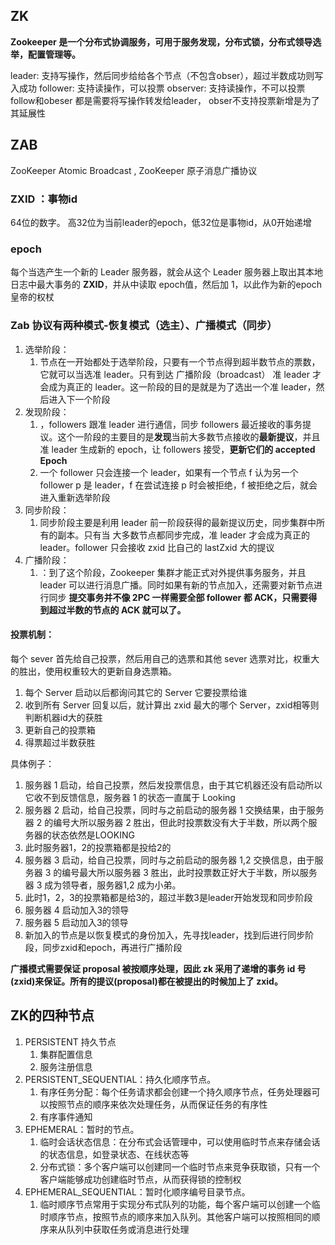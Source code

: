 ## ZK
**Zookeeper 是一个分布式协调服务，可用于服务发现，分布式锁，分布式领导选举，配置管理等。**

leader: 支持写操作，然后同步给给各个节点（不包含obser），超过半数成功则写入成功
follower: 支持读操作，可以投票
observer: 支持读操作，不可以投票
follow和obeser 都是需要将写操作转发给leader， obser不支持投票新增是为了其延展性

## ZAB
 ZooKeeper Atomic Broadcast , ZooKeeper 原子消息广播协议

### ZXID ：事物id
64位的数字。 高32位为当前leader的epoch，低32位是事物id，从0开始递增

### epoch
每个当选产生一个新的 Leader 服务器，就会从这个 Leader 服务器上取出其本地日志中最大事务的 **ZXID**，并从中读取
epoch值，然后加 1，以此作为新的epoch
皇帝的权杖

### Zab 协议有两种模式-恢复模式（选主）、广播模式（同步）
1. 选举阶段：
   1. 节点在一开始都处于选举阶段，只要有一个节点得到超半数节点的票数，它就可以当选准 leader。只有到达 广播阶段（broadcast） 准 leader 才会成为真正的 leader。这一阶段的目的是就是为了选出一个准 leader，然后进入下一个阶段
2. 发现阶段：
   1. ，followers 跟准 leader 进行通信，同步 followers 最近接收的事务提议。这个一阶段的主要目的是**发现**当前大多数节点接收的**最新提议**，并且准 leader 生成新的 epoch，让 followers 接受，**更新它们的 accepted Epoch**
   2. 一个 follower 只会连接一个 leader，如果有一个节点 f 认为另一个 follower p 是 leader，f 在尝试连接 p 时会被拒绝，f 被拒绝之后，就会进入重新选举阶段
3. 同步阶段：
   1. 同步阶段主要是利用 leader 前一阶段获得的最新提议历史，同步集群中所有的副本。只有当 大多数节点都同步完成，准 leader 才会成为真正的 leader。follower 只会接收 zxid 比自己的 lastZxid 大的提议
4. 广播阶段：
   1. ：到了这个阶段，Zookeeper 集群才能正式对外提供事务服务，并且 leader 可以进行消息广播。同时如果有新的节点加入，还需要对新节点进行同步
**提交事务并不像 2PC 一样需要全部 follower 都 ACK，只需要得到超过半数的节点的 ACK 就可以了。**

#### 投票机制：
每个 sever 首先给自己投票，然后用自己的选票和其他 sever 选票对比，权重大的胜出，使用权重较大的更新自身选票箱。
1. 每个 Server 启动以后都询问其它的 Server 它要投票给谁
2. 收到所有 Server 回复以后，就计算出 zxid 最大的哪个 Server，zxid相等则判断机器id大的获胜
3. 更新自己的投票箱
4. 得票超过半数获胜

具体例子：
1. 服务器 1 启动，给自己投票，然后发投票信息，由于其它机器还没有启动所以它收不到反馈信息，服务器 1 的状态一直属于 Looking
2. 服务器 2 启动，给自己投票，同时与之前启动的服务器 1 交换结果，由于服务器 2 的编号大所以服务器 2 胜出，但此时投票数没有大于半数，所以两个服务器的状态依然是LOOKING
3. 此时服务器1，2的投票箱都是投给2的
4. 服务器 3 启动，给自己投票，同时与之前启动的服务器 1,2 交换信息，由于服务器 3 的编号最大所以服务器 3 胜出，此时投票数正好大于半数，所以服务器 3 成为领导者，服务器1,2 成为小弟。
5. 此时1，2，3的投票箱都是给3的，超过半数3是leader开始发现和同步阶段
6. 服务器 4 启动加入3的领导
7. 服务器 5 启动加入3的领导
8. 新加入的节点是以恢复模式的身份加入，先寻找leader，找到后进行同步阶段，同步zxid和epoch，再进行广播阶段

**广播模式需要保证 proposal 被按顺序处理，因此 zk 采用了递增的事务 id 号(zxid)来保证。所有的提议(proposal)都在被提出的时候加上了 zxid。**

## ZK的四种节点
1. PERSISTENT 持久节点
   1. 集群配置信息
   2. 服务注册信息
2. PERSISTENT_SEQUENTIAL：持久化顺序节点。
   1. 有序任务分配：每个任务请求都会创建一个持久顺序节点，任务处理器可以按照节点的顺序来依次处理任务，从而保证任务的有序性
   2. 有序事件通知
3. EPHEMERAL：暂时的节点。
   1. 临时会话状态信息：在分布式会话管理中，可以使用临时节点来存储会话的状态信息，如登录状态、在线状态等
   2. 分布式锁：多个客户端可以创建同一个临时节点来竞争获取锁，只有一个客户端能够成功创建临时节点，从而获得锁的控制权
4. EPHEMERAL_SEQUENTIAL：暂时化顺序编号目录节点。
   1. 临时顺序节点常用于实现分布式队列的功能，每个客户端可以创建一个临时顺序节点，按照节点的顺序来加入队列。其他客户端可以按照相同的顺序来从队列中获取任务或消息进行处理